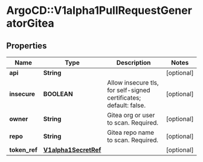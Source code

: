 # ArgoCD::V1alpha1PullRequestGeneratorGitea

## Properties
Name | Type | Description | Notes
------------ | ------------- | ------------- | -------------
**api** | **String** |  | [optional] 
**insecure** | **BOOLEAN** | Allow insecure tls, for self-signed certificates; default: false. | [optional] 
**owner** | **String** | Gitea org or user to scan. Required. | [optional] 
**repo** | **String** | Gitea repo name to scan. Required. | [optional] 
**token_ref** | [**V1alpha1SecretRef**](V1alpha1SecretRef.md) |  | [optional] 


